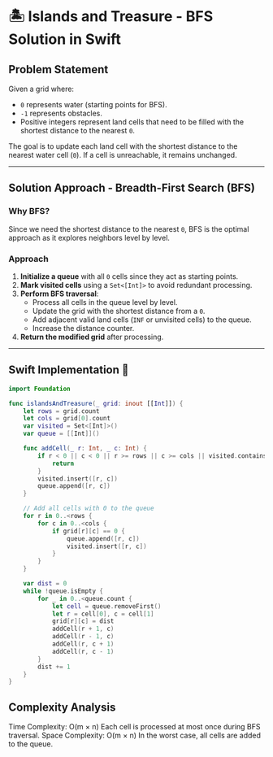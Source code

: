 # 🏝️ Islands and Treasure - BFS Solution in Swift  

## Problem Statement  
Given a grid where:  
- `0` represents water (starting points for BFS).  
- `-1` represents obstacles.  
- Positive integers represent land cells that need to be filled with the shortest distance to the nearest `0`.  

The goal is to update each land cell with the shortest distance to the nearest water cell (`0`). If a cell is unreachable, it remains unchanged.

---

## Solution Approach - Breadth-First Search (BFS)  

### Why BFS?  
Since we need the shortest distance to the nearest `0`, BFS is the optimal approach as it explores neighbors level by level.  

### Approach  
1. **Initialize a queue** with all `0` cells since they act as starting points.  
2. **Mark visited cells** using a `Set<[Int]>` to avoid redundant processing.  
3. **Perform BFS traversal**:
   - Process all cells in the queue level by level.
   - Update the grid with the shortest distance from a `0`.
   - Add adjacent valid land cells (`INF` or unvisited cells) to the queue.
   - Increase the distance counter.  
4. **Return the modified grid** after processing.  

---

## Swift Implementation 🚀  

```swift
import Foundation

func islandsAndTreasure(_ grid: inout [[Int]]) {
    let rows = grid.count
    let cols = grid[0].count
    var visited = Set<[Int]>()
    var queue = [[Int]]()

    func addCell(_ r: Int, _ c: Int) {
        if r < 0 || c < 0 || r >= rows || c >= cols || visited.contains([r, c]) || grid[r][c] == -1 {
            return
        }
        visited.insert([r, c])
        queue.append([r, c])
    }

    // Add all cells with 0 to the queue
    for r in 0..<rows {
        for c in 0..<cols {
            if grid[r][c] == 0 {
                queue.append([r, c])
                visited.insert([r, c])
            }
        }
    }

    var dist = 0
    while !queue.isEmpty {
        for _ in 0..<queue.count {
            let cell = queue.removeFirst()
            let r = cell[0], c = cell[1]
            grid[r][c] = dist
            addCell(r + 1, c)
            addCell(r - 1, c)
            addCell(r, c + 1)
            addCell(r, c - 1)
        }
        dist += 1
    }
}
```

## Complexity Analysis
Time Complexity: O(m × n)
Each cell is processed at most once during BFS traversal.
Space Complexity: O(m × n)
In the worst case, all cells are added to the queue.
